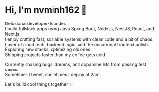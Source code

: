 # Hi, I'm nvminh162 👋

Delusional developer-founder.  
I build fullstack apps using Java Spring Boot, Node.js, NestJS, React, and Next.js.  
I enjoy crafting fast, scalable systems with clean code and a bit of chaos.  
Lover of cloud tech, backend logic, and the occasional frontend polish.  
Exploring new stacks, optimizing old ones.  
Shipping projects faster than my coffee gets cold.  

Currently chasing bugs, dreams, and dopamine hits from passing test cases.  
Sometimes I tweet, sometimes I deploy at 2am.  

Let's build cool things together ✨  
